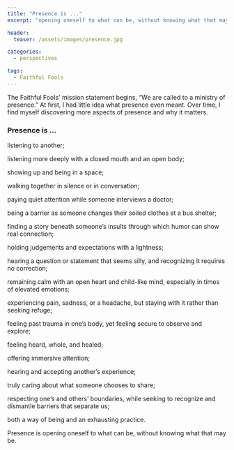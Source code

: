 ```yaml
---
title: "Presence is ..."
excerpt: "opening oneself to what can be, without knowing what that may be"

header:
  teaser: /assets/images/presence.jpg

categories:
  - perspectives

tags:
  - Faithful Fools
---
```


The Faithful Fools' mission statement begins, “We are called to a ministry of presence.” At first, I had little idea what presence even meant. Over time, I find myself discovering more aspects of presence and why it matters.

### Presence is ...

listening to another;

listening more deeply with a closed mouth and an open body;

showing up and being in a space;

walking together in silence or in conversation;

paying quiet attention while someone interviews a doctor;

being a barrier as someone changes their soiled clothes at a bus shelter;

finding a story beneath someone’s insults through which humor can show real connection;

holding judgements and expectations with a lightness;

hearing a question or statement that seems silly, and recognizing it requires no correction;

remaining calm with an open heart and child-like mind, especially in times of elevated emotions;

experiencing pain, sadness, or a headache, but staying with it rather than seeking refuge;

feeling past trauma in one’s body, yet feeling secure to observe and explore;

feeling heard, whole, and healed;

offering immersive attention;

hearing and accepting another’s experience;

truly caring about what someone chooses to share;

respecting one’s and others’ boundaries, while seeking to recognize and dismantle barriers that separate us;

both a way of being and an exhausting practice.

Presence is opening oneself to what can be, without knowing what that may be.
